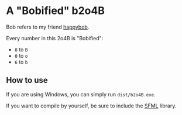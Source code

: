 # A "Bobified" b2o4B

Bob refers to my friend [happybob](https://www.luogu.com/user/332914).

Every number in this 2o4B is "Bobified":

- `8` to `B`
- `0` to `o`
- `6` to `b`

## How to use

If you are using Windows, you can simply run `dist/b2o4B.exe`.

If you want to compile by yourself, be sure to include the [SFML](https://www.sfml-dev.org/) library.
